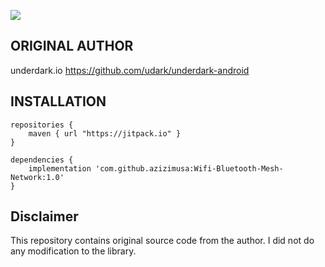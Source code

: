[![](https://jitpack.io/v/azizimusa/Wifi-Bluetooth-Mesh-Network.svg)](https://jitpack.io/#azizimusa/Wifi-Bluetooth-Mesh-Network)



## ORIGINAL AUTHOR
underdark.io
https://github.com/udark/underdark-android


## INSTALLATION
```
repositories {
    maven { url "https://jitpack.io" }
}

dependencies {
	implementation 'com.github.azizimusa:Wifi-Bluetooth-Mesh-Network:1.0'
}
```

## Disclaimer
This repository contains original source code from the author. I did not do any modification to the library.
